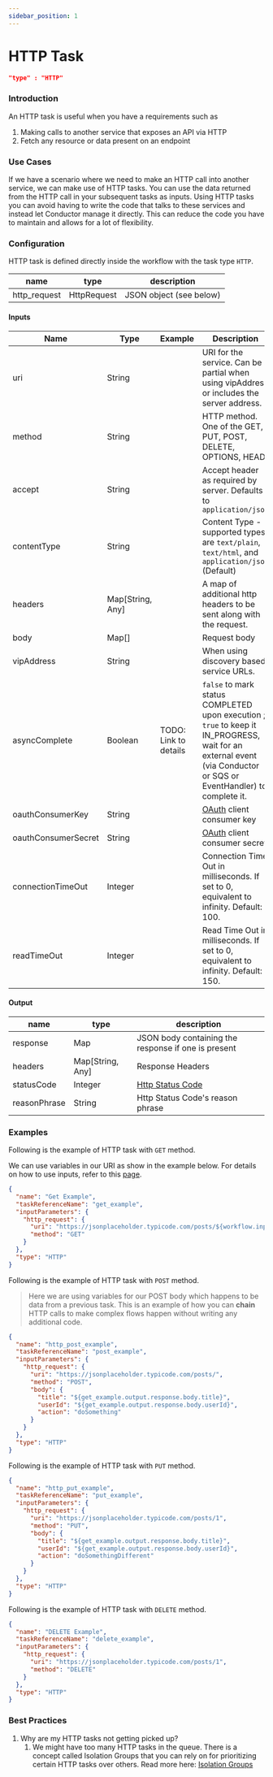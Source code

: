 ```yaml
---
sidebar_position: 1
---
```


# HTTP Task

```json
"type" : "HTTP"
```

### Introduction

An HTTP task is useful when you have a requirements such as

1. Making calls to another service that exposes an API via HTTP
2. Fetch any resource or data present on an endpoint

### Use Cases

If we have a scenario where we need to make an HTTP call into another service, we can make use of HTTP tasks. You can
use the data returned from the HTTP call in your subsequent tasks as inputs. Using HTTP tasks you can avoid having to
write the code that talks to these services and instead let Conductor manage it directly. This can reduce the code you
have to maintain and allows for a lot of flexibility.

### Configuration

HTTP task is defined directly inside the workflow with the task type `HTTP`.

|name|type|description|
|---|---|---|
| http_request | HttpRequest | JSON object (see below) |

#### Inputs

|Name|Type|Example|Description|
|---|---|---|---|
| uri | String || URI for the service. Can be a partial when using vipAddress or includes the server address.|
| method | String || HTTP method. One of the GET, PUT, POST, DELETE, OPTIONS, HEAD|
| accept | String || Accept header as required by server. Defaults to ```application/json``` |
| contentType | String || Content Type - supported types are ```text/plain```, ```text/html```, and ```application/json``` (Default)|
| headers| Map[String, Any] || A map of additional http headers to be sent along with the request.|
| body| Map[] || Request body |
| vipAddress | String || When using discovery based service URLs.|
| asyncComplete | Boolean |TODO: Link to details| ```false``` to mark status COMPLETED upon execution ; ```true``` to keep it IN_PROGRESS, wait for an external event (via Conductor or SQS or EventHandler) to complete it.
| oauthConsumerKey | String || [OAuth](https://oauth.net/core/1.0/) client consumer key  |
| oauthConsumerSecret | String || [OAuth](https://oauth.net/core/1.0/) client consumer secret |
| connectionTimeOut | Integer || Connection Time Out in milliseconds. If set to 0, equivalent to infinity. Default: 100. |
| readTimeOut | Integer || Read Time Out in milliseconds. If set to 0, equivalent to infinity. Default: 150. |

#### Output

|name|type|description|
|---|---|---|
| response | Map |  JSON body containing the response if one is present |
| headers | Map[String, Any] | Response Headers |
| statusCode | Integer | [Http Status Code](https://en.wikipedia.org/wiki/List_of_HTTP_status_codes) |
| reasonPhrase | String | Http Status Code's reason phrase |

### Examples

Following is the example of HTTP task with `GET` method.

We can use variables in our URI as show in the example below. For details on how to use inputs, refer to
this [page](how-tos/task-inputs.md).

```json
{
  "name": "Get Example",
  "taskReferenceName": "get_example",
  "inputParameters": {
    "http_request": {
      "uri": "https://jsonplaceholder.typicode.com/posts/${workflow.input.queryid}",
      "method": "GET"
    }
  },
  "type": "HTTP"
}
```

Following is the example of HTTP task with `POST` method.

> Here we are using variables for our POST body which happens to be data from a previous task. This is an example of how you can **chain** HTTP calls to make complex flows happen without writing any additional code.

```json
{
  "name": "http_post_example",
  "taskReferenceName": "post_example",
  "inputParameters": {
    "http_request": {
      "uri": "https://jsonplaceholder.typicode.com/posts/",
      "method": "POST",
      "body": {
        "title": "${get_example.output.response.body.title}",
        "userId": "${get_example.output.response.body.userId}",
        "action": "doSomething"
      }
    }
  },
  "type": "HTTP"
}
```

Following is the example of HTTP task with `PUT` method.

```json
{
  "name": "http_put_example",
  "taskReferenceName": "put_example",
  "inputParameters": {
    "http_request": {
      "uri": "https://jsonplaceholder.typicode.com/posts/1",
      "method": "PUT",
      "body": {
        "title": "${get_example.output.response.body.title}",
        "userId": "${get_example.output.response.body.userId}",
        "action": "doSomethingDifferent"
      }
    }
  },
  "type": "HTTP"
}
```

Following is the example of HTTP task with `DELETE` method.

```json
{
  "name": "DELETE Example",
  "taskReferenceName": "delete_example",
  "inputParameters": {
    "http_request": {
      "uri": "https://jsonplaceholder.typicode.com/posts/1",
      "method": "DELETE"
    }
  },
  "type": "HTTP"
}
```

### Best Practices

1. Why are my HTTP tasks not getting picked up?
    1. We might have too many HTTP tasks in the queue. There is a concept called Isolation Groups that you can rely on
       for prioritizing certain HTTP tasks over others. Read more here: [Isolation Groups](https://netflix.github.io/conductor/configuration/isolationgroups/)
   
